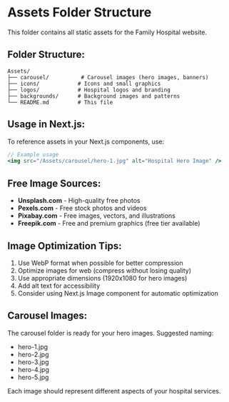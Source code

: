 # Assets Folder Structure

This folder contains all static assets for the Family Hospital website.

## Folder Structure:
```
Assets/
├── carousel/          # Carousel images (hero images, banners)
├── icons/            # Icons and small graphics
├── logos/            # Hospital logos and branding
├── backgrounds/      # Background images and patterns
└── README.md         # This file
```

## Usage in Next.js:
To reference assets in your Next.js components, use:
```jsx
// Example usage
<img src="/Assets/carousel/hero-1.jpg" alt="Hospital Hero Image" />
```

## Free Image Sources:
- **Unsplash.com** - High-quality free photos
- **Pexels.com** - Free stock photos and videos
- **Pixabay.com** - Free images, vectors, and illustrations
- **Freepik.com** - Free and premium graphics (free tier available)

## Image Optimization Tips:
1. Use WebP format when possible for better compression
2. Optimize images for web (compress without losing quality)
3. Use appropriate dimensions (1920x1080 for hero images)
4. Add alt text for accessibility
5. Consider using Next.js Image component for automatic optimization

## Carousel Images:
The carousel folder is ready for your hero images. Suggested naming:
- hero-1.jpg
- hero-2.jpg
- hero-3.jpg
- hero-4.jpg
- hero-5.jpg

Each image should represent different aspects of your hospital services.
